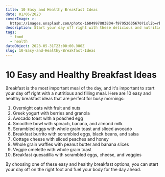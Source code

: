 ```yaml
---
title: 10 Easy and Healthy Breakfast Ideas
date: 01/06/2023
coverImage: >-
  https://images.unsplash.com/photo-1684997883834-f97052635670?ixlib=rb-4.0.3&ixid=M3wxMjA3fDB8MHxwaG90by1wYWdlfHx8fGVufDB8fHx8fA%3D%3D&auto=format&fit=crop&w=1470&q=80
description: Start your day off right with these delicious and nutritious breakfast ideas.
tags:
  - food
  - health
dateObject: 2023-05-31T23:00:00.000Z
slug: 10-Easy-and-Healthy-Breakfast-Ideas
---
```


# 10 Easy and Healthy Breakfast Ideas

Breakfast is the most important meal of the day, and it's important to start
your day off right with a nutritious and filling meal. Here are 10 easy and
healthy breakfast ideas that are perfect for busy mornings:

1. Overnight oats with fruit and nuts
2. Greek yogurt with berries and granola
3. Avocado toast with a poached egg
4. Smoothie bowl with spinach, banana, and almond milk
5. Scrambled eggs with whole grain toast and sliced avocado
6. Breakfast burrito with scrambled eggs, black beans, and salsa
7. Cottage cheese with sliced peaches and honey
8. Whole grain waffles with peanut butter and banana slices
9. Veggie omelette with whole grain toast
10. Breakfast quesadilla with scrambled eggs, cheese, and veggies

By choosing one of these easy and healthy breakfast options, you can start your
day off on the right foot and fuel your body for the day ahead.

